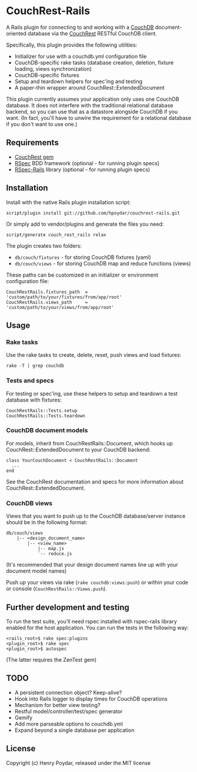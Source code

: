 # CouchRest-Rails

A Rails plugin for connecting to and working with a [CouchDB](http://couchdb.apache.org) document-oriented database via the [CouchRest](http://github.com/jchris/couchrest) RESTful CouchDB client.

Specifically, this plugin provides the following utilities:

* Initializer for use with a couchdb.yml configuration file
* CouchDB-specific rake tasks (database creation, deletion, fixture loading, views synchronization)
* CouchDB-specific fixtures
* Setup and teardown helpers for spec'ing and testing
* A paper-thin wrapper around CouchRest::ExtendedDocument

This plugin currently assumes your application only uses one CouchDB database.  It does not interfere with the traditional relational database backend, so you can use that as a datastore alongside CouchDB if you want.  (In fact, you'll have to unwire the requirement for a relational database if you don't want to use one.)

## Requirements

* [CouchRest gem](http://github.com/jchris/couchrest)
* [RSpec](http://github.com/dchelimsky/rspec) BDD framework (optional - for running plugin specs)
* [RSpec-Rails](http://github.com/dchelimsky/rspec-rails) library (optional - for running plugin specs)


## Installation

Install with the native Rails plugin installation script:

    script/plugin install git://github.com/hpoydar/couchrest-rails.git

Or simply add to vendor/plugins and generate the files you need:

    script/generate couch_rest_rails relax
    
The plugin creates two folders:

* `db/couch/fixtures` - for storing CouchDB fixtures (yaml)
* `db/couch/views` - for storing CouchDB map and reduce functions (views)

These paths can be customized in an initializer or environment configuration file:

    CouchRestRails.fixtures_path  = 'custom/path/to/your/fixtures/from/app/root'
    CouchRestRails.views_path     = 'custom/path/to/your/views/from/app/root'
    
## Usage    

### Rake tasks

Use the rake tasks to create, delete, reset, push views and load fixtures:

    rake -T | grep couchdb
    
### Tests and specs
    
For testing or spec'ing, use these helpers to setup and teardown a test database with fixtures:

    CouchRestRails::Tests.setup
    CouchRestRails::Tests.teardown

### CouchDB document models

For models, inherit from CouchRestRails::Document, which hooks up CouchRest::ExtendedDocument to your CouchDB backend:

    class YourCouchDocument < CouchRestRails::Document
      ...
    end

See the CouchRest documentation and specs for more information about CouchRest::ExtendedDocument.

### CouchDB views
    
Views that you want to push up to the CouchDB database/server instance should be in the following format:

    db/couch/views
        |-- <design_document_name>
            |-- <view_name>
                |-- map.js
                `-- reduce.js
        
(It's recommended that your design document names line up with your document model names)
        
Push up your views via rake (`rake couchdb:views:push`) or within your code or console (`CouchRestRails::Views.push`).

## Further development and testing

To run the test suite, you'll need rspec installed with rspec-rails library enabled for the host application. You can run the tests in the following way:

    <rails_root>$ rake spec:plugins
    <plugin_root>$ rake spec
    <plugin_root>$ autospec
    
(The latter requires the ZenTest gem)

## TODO

* A persistent connection object? Keep-alive?
* Hook into Rails logger to display times for CouchDB operations
* Mechanism for better view testing?
* Restful model/controller/test/spec generator
* Gemify
* Add more parseable options to couchdb.yml
* Expand beyond a single database per application

## License

Copyright (c) Henry Poydar, released under the MIT license
